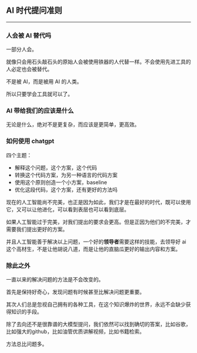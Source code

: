 ## AI 时代提问准则

---

### 人会被 AI 替代吗

一部分人会。

就像只会用石头敲石头的原始人会被使用铁器的人代替一样。不会使用先进工具的人必定也会被替代。

不是被 AI，而是被用 AI 的人类。

所以只要学会工具就可以了。

### AI 带给我们的应该是什么

无论是什么，绝对不是更复杂，而应该是更简单，更高效。

### 如何使用 chatgpt

四个主题：

- 解释这个问题，这个方案，这个代码
- 转换这个代码方案，为另一种语言的代码方案
- 使用这个原则创造一个小方案，baseline
- 优化这段代码，这个方案，还有更好的方法吗

现在的人工智能尚不完美，也正是因为如此，我们才是在最好的时代，既可以使用它，又可以让他进化，可以看到表层也可以看到底层。

如果人工智能过于完美，对我们提出的要求会更高。但是正因为他们的不完美，才需要我们提出更好的方案。

并且人工智能善于解决以上问题，一个好的**领导者**需要这样的技能，去领导好 ai 这个高材生，不是让他胡说八道，而是让他的直脑瓜更好的输出内容和方案。

### 除此之外

一直以来的解决问题的方法是不会改变的。

首先是保持好奇心，发现问题有时候甚至比解决问题更重要。

其次人们总是忽视自己拥有的各种工具，在这个知识爆炸的世界，永远不会缺少获得知识的手段。

除了去向还不是很靠谱的大模型提问，我们依然可以找到确切的答案，比如谷歌，比如强大的github，比如油管优质讲解视频，比如书籍检索。

方法总比问题多。
